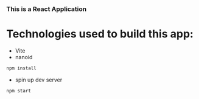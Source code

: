 ### This is a React Application

# Technologies used to build this app:

- Vite
- nanoid

```sh
npm install
```

- spin up dev server

```sh
npm start
```
